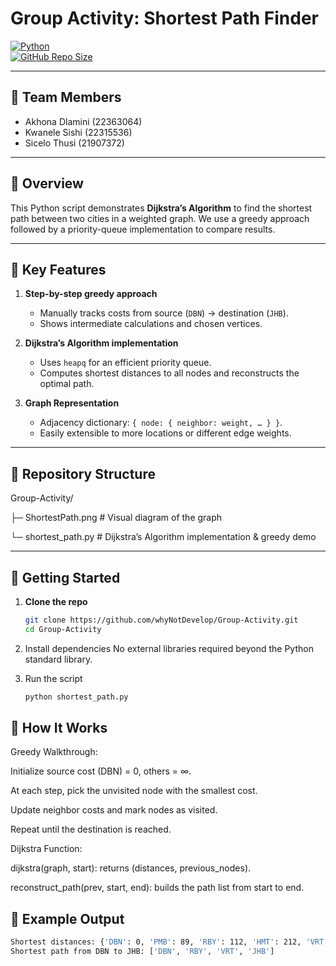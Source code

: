 # Group Activity: Shortest Path Finder

[![Python](https://img.shields.io/badge/Python-3.x-blue?style=for-the-badge&logo=python)](https://www.python.org/)  
[![GitHub Repo Size](https://img.shields.io/github/repo-size/whyNotDevelop/Group-Activity?style=flat)](https://github.com/whyNotDevelop/Group-Activity)  

---

## 👥 Team Members

- Akhona Dlamini (22363064)  
- Kwanele Sishi (22315536)  
- Sicelo Thusi (21907372)  

---

## 📖 Overview

This Python script demonstrates **Dijkstra’s Algorithm** to find the shortest path between two cities in a weighted graph. We use a greedy approach followed by a priority-queue implementation to compare results.

---

## 🔑 Key Features

1. **Step-by-step greedy approach**  
   - Manually tracks costs from source (`DBN`) → destination (`JHB`).  
   - Shows intermediate calculations and chosen vertices.  

2. **Dijkstra’s Algorithm implementation**  
   - Uses `heapq` for an efficient priority queue.  
   - Computes shortest distances to all nodes and reconstructs the optimal path.

3. **Graph Representation**  
   - Adjacency dictionary: `{ node: { neighbor: weight, … } }`.  
   - Easily extensible to more locations or different edge weights.

---

## 📂 Repository Structure
Group-Activity/ 

├─ ShortestPath.png # Visual diagram of the graph

└─ shortest_path.py # Dijkstra’s Algorithm implementation & greedy demo


---

## 🚀 Getting Started

1. **Clone the repo**  
   ```bash
   git clone https://github.com/whyNotDevelop/Group-Activity.git
   cd Group-Activity
2. Install dependencies
No external libraries required beyond the Python standard library.

3. Run the script
   ```bash
   python shortest_path.py

## 🧩 How It Works
Greedy Walkthrough:

Initialize source cost (DBN) = 0, others = ∞.

At each step, pick the unvisited node with the smallest cost.

Update neighbor costs and mark nodes as visited.

Repeat until the destination is reached.

Dijkstra Function:

dijkstra(graph, start): returns (distances, previous_nodes).

reconstruct_path(prev, start, end): builds the path list from start to end.

## 📜 Example Output
```bash
Shortest distances: {'DBN': 0, 'PMB': 89, 'RBY': 112, 'HMT': 212, 'VRT': 218, 'JHB': 324}
Shortest path from DBN to JHB: ['DBN', 'RBY', 'VRT', 'JHB']


